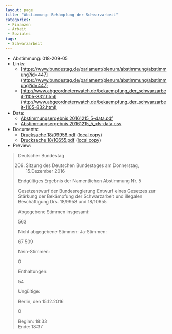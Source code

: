 ```yaml
---
layout: page
title: "Abstimmung: Bekämpfung der Schwarzarbeit"
categories:
 - Finanzen
 - Arbeit
 - Soziales
tags:
 - Schwarzarbeit
---
```


* Abstimmung: 018-209-05
* Links: 
    * [https://www.bundestag.de/parlament/plenum/abstimmung/abstimmung?id=447](https://www.bundestag.de/parlament/plenum/abstimmung/abstimmung?id=447)
    * [http://www.abgeordnetenwatch.de/bekaempfung_der_schwarzarbeit-1105-832.html](http://www.abgeordnetenwatch.de/bekaempfung_der_schwarzarbeit-1105-832.html)
* Data: 
    * [Abstimmungsergebnis 20161215_5-data.pdf](/res/abstimmungsliste/20161215_5-data.pdf)
    * [Abstimmungsergebnis 20161215_5_xls-data.csv](/res/abstimmungsliste/analyses/20161215_5_xls-data.csv)
* Documents: 
    * [Drucksache 18/09958.pdf](http://dip21.bundestag.de/dip21/btd/18/099/1809958.pdf) ([local copy](/res/abstimmungsdaten/018-209-05/1809958.pdf))
    * [Drucksache 18/10655.pdf](http://dip21.bundestag.de/dip21/btd/18/106/1810655.pdf) ([local copy](/res/abstimmungsdaten/018-209-05/1810655.pdf))
* Preview: 
> Deutscher Bundestag
> 
> 209. Sitzung des Deutschen Bundestages
> am Donnerstag, 15.Dezember 2016
> 
> Endgültiges Ergebnis der Namentlichen Abstimmung Nr. 5
> 
> Gesetzentwurf der Bundesregierung
> Entwurf eines Gesetzes zur Stärkung der Bekämpfung der Schwarzarbeit und illegalen
> Beschäftigung
> Drs. 18/9958 und 18/10655
> 
> Abgegebene Stimmen insgesamt:
> 
> 563
> 
> Nicht abgegebene Stimmen:
> Ja-Stimmen:
> 
> 67
> 509
> 
> Nein-Stimmen:
> 
> 0
> 
> Enthaltungen:
> 
> 54
> 
> Ungültige:
> 
> Berlin, den 15.12.2016
> 
> 0
> 
> Beginn: 18:33  
> Ende: 18:37
